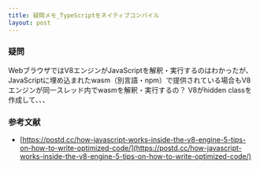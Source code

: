 ```yaml
---
title: 疑問メモ_TypeScriptをネイティブコンパイル
layout: post
---
```


### 疑問
WebブラウザではV8エンジンがJavaScriptを解釈・実行するのはわかったが、JavaScriptに埋め込まれたwasm（別言語・npm）で提供されている場合もV8エンジンが同一スレッド内でwasmを解釈・実行するの？
V8がhidden classを作成して、、、

### 参考文献
- [https://postd.cc/how-javascript-works-inside-the-v8-engine-5-tips-on-how-to-write-optimized-code/](https://postd.cc/how-javascript-works-inside-the-v8-engine-5-tips-on-how-to-write-optimized-code/)